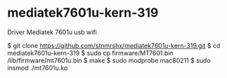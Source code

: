 # mediatek7601u-kern-319
Driver Mediatek 7601u usb wifi


$ git clone https://github.com/stnmrshx/mediatek7601u-kern-319.git
$ cd mediatek7601u-kern-319
$ sudo cp firmware/MT7601.bin /lib/firmware/mt7601u.bin
$ make
$ sudo modprobe mac80211
$ sudo insmod ./mt7601u.ko